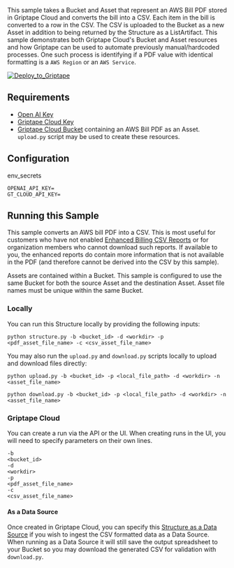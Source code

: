 This sample takes a Bucket and Asset that represent an AWS Bill PDF stored in Griptape Cloud and converts the bill into a CSV. Each item in the bill is converted to a row in the CSV. The CSV is uploaded to the Bucket as a new Asset in addition to being returned by the Structure as a ListArtifact. This sample demonstrates both Griptape Cloud's Bucket and Asset resources and how Griptape can be used to automate previously manual/hardcoded processes. One such process is identifying if a PDF value with identical formatting is a `AWS Region` or an `AWS Service`.

[![Deploy_to_Griptape](https://github.com/griptape-ai/griptape-cloud/assets/2302515/4fd57873-5c93-44a8-8fa3-ac1bf7d73bcc)](https://cloud.griptape.ai/structures/create?sample-name=griptape-aws-bill-pdf-to-csv&type=sample)

## Requirements

- [Open AI Key](https://platform.openai.com/api-keys)
- [Griptape Cloud Key](https://cloud.griptape.ai/configuration/api-keys)
- [Griptape Cloud Bucket](https://cloud.griptape.ai/buckets) containing an AWS Bill PDF as an Asset. `upload.py` script may be used to create these resources.

## Configuration

env_secrets
```
OPENAI_API_KEY=
GT_CLOUD_API_KEY=
```

## Running this Sample

This sample converts an AWS bill PDF into a CSV. This is most useful for customers who have not enabled [Enhanced Billing CSV Reports](https://aws.amazon.com/about-aws/whats-new/2012/06/05/aws-billing-enables-enhanced-csv-reports-and-programmatic-access/) or for organization members who cannot download such reports. If available to you, the enhanced reports do contain more information that is not available in the PDF (and therefore cannot be derived into the CSV by this sample).

Assets are contained within a Bucket. This sample is configured to use the same Bucket for both the source Asset and the destination Asset. Asset file names must be unique within the same Bucket.

### Locally

You can run this Structure locally by providing the following inputs:

```
python structure.py -b <bucket_id> -d <workdir> -p <pdf_asset_file_name> -c <csv_asset_file_name>
```

You may also run the `upload.py` and `download.py` scripts locally to upload and download files directly:
```
python upload.py -b <bucket_id> -p <local_file_path> -d <workdir> -n <asset_file_name>

python download.py -b <bucket_id> -p <local_file_path> -d <workdir> -n <asset_file_name>
```

### Griptape Cloud

You can create a run via the API or the UI. When creating runs in the UI, you will need to specify parameters on their own lines.

```
-b
<bucket_id>
-d
<workdir>
-p
<pdf_asset_file_name>
-c
<csv_asset_file_name>
```

#### As a Data Source

Once created in Griptape Cloud, you can specify this [Structure as a Data Source](https://docs.griptape.ai/latest/griptape-cloud/data-sources/create-data-source/#Structure(Experimental)) if you wish to ingest the CSV formatted data as a Data Source. When running as a Data Source it will still save the output spreadsheet to your Bucket so you may download the generated CSV for validation with `download.py`.

